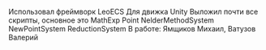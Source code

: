 Использовал фреймворк LeoECS Для движка Unity
Выложил почти все скрипты, основное это MathExp Point NelderMethodSystem NewPointSystem ReductionSystem
В работе: Ямщиков Михаил, Ватузов Валерий
